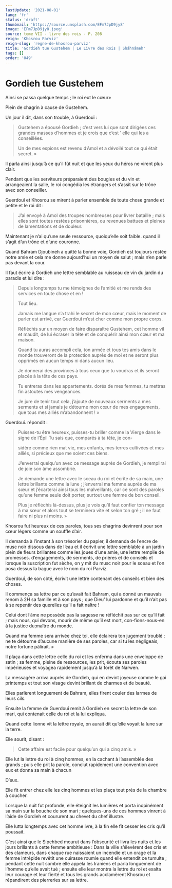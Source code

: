 ```yaml
---
lastUpdate: '2021-08-01'
lang: 'fr'
status: 'draft'
thumbnail: 'https://source.unsplash.com/EFm7JpD9jy8'
image: 'EFm7JpD9jy8.jpeg'
source: tome VII - livre des rois - P. 208
reign: 'Khosrou Parviz'
reign-slug: 'regne-de-khosrou-parviz'
title: 'Gordieh tue Gustehem | Le Livre des Rois | Shâhnâmeh'
tags: []
order: '049'
---
```


<!-- LTeX: language=fr -->

# Gordieh tue Gustehem

Ainsi se passa quelque temps ; le roi eut le cœur»

Plein de chagrin à cause de Gustehem.

Un jour il dit, dans son trouble, à Guerdouî :

> Gustehem a épousé Gordieh ; c’est vers lui que sont dirigées ces grandes masses d’hommes et je crois que c’est
’ elle qui les a conseillées.
>
> Un de mes espions est revenu d’Amol et a dévoilé tout ce qui était secret. »

Il parla ainsi jusqu’à ce qu’il fût nuit et que les yeux du héros ne virent plus clair.

Pendant que les serviteurs préparaient des bougies et du vin et arrangeaient la salle, le roi congédia les étrangers et s’assit sur le trône avec son conseiller.

Guerdouî
et Khosrou se mirent à parler ensemble de toute chose grande et petite et le roi dit :

> J’ai envoyé à Amol des troupes nombreuses pour livrer bataille ; mais elles sont toutes restées prisonnières, ou revenues battues et pleines de lamentations et de douleur.

Maintenant je n’ai qu’une seule ressource, quoiqu’elle soit faible. quand il s’agit d’un trône et d’une couronne.

Quand Bahram Djoubineh a quitté la bonne voie, Gordieh est toujours restée notre amie et cela me donne aujourd’hui un moyen de salut ; mais n’en parle pas devant la cour.

Il faut écrire à Gordieh une lettre semblable au ruisseau de vin du jardin du paradis et lui dire :

> Depuis longtemps tu me témoignes de l’amitié et me rends des services en toute chose et en !
>
> Tout lieu.
>
> Jamais me langue n’a trahi le secret de mon cœur, mais le moment de parler est arrivé, car Guerdouî m’est cher comme mon propre corps.
>
> Réfléchis sur un moyen de faire disparaître Gustehem, cet homme vil et maudit, de lui écraser la tête et de conquérir ainsi mon cœur et ma maison.
>
> Quand tu auras accompli cela, ton armée et tous tes amis dans le monde trouveront de la protection auprès de moi et ne seront plus opprimés en aucun temps ni dans aucun lieu.
>
> Je donnerai des provinces à tous ceux que tu voudras et ils seront placés à la tête de ces pays.
>
> Tu entreras dans les appartements. dorés de mes femmes, tu mettras fin àstoutes mes vengeances.
>
> Je jure de tenir tout cela, j’ajoute de nouveaux serments a mes serments et si jamais je détourne mon cœur de mes engagements, que tous mes alliés m’abandonnent ! »

Guerdouî. répondit :

> Puisses-tu être heureux, puisses-tu briller comme la Vierge dans le signe de l’Épil Tu sais que, comparés à ta tête, je con-
>
> sidère comme rien mat vie, mes enfants, mes terres cultivées et mes alliés, si précieux que me soient ces biens.
>
> J’enverrai quelqu’un avec ce message auprès de Gordieh, je remplirai de joie son âme assombrie.
>
> Je demande une lettre avec le sceau du roi et écrite de sa main, une lettre brillante comme la lune ; j’enverrai ma femme auprès de ma sœur et j’écarterai ainsi tous les malveillants, car ce sont des paroles qu’une femme seule doit porter, surtout une femme de bon conseil.
>
> Plus je réfléchis là-dessus, plus je vois qu’il faut confier ton message à ma sœur et alors tout se terminera vite et selon ton gré ; il ne faut faire ni plus ni moins. »

Khosrou fut heureux de ces paroles, tous ses chagrins devinrent pour son cœur légers comme un souffle d’air.

Il demanda à l’instant à son trésorier du papier, il demanda de l’encre de musc noir dissous dans de l’eau et il écrivit une lettre semblable à un jardin plein de fleurs brillantes comme les joues d’une amie, une lettre remplie de promesses. d’engagements, de serments, de prières et de conseils et lorsque la suscription fut sèche, on y mit du musc noir pour le sceau et l’on posa dessus la bague avec le nom du roi Parviz.

Guerdouî, de son côté, écrivit une lettre contenant des conseils et bien des choses.

Il commença sa lettre par ce qu’avait fait Bahram, qui a donné un mauvais renom à 2H sa famille et à son pays ; que Dieu’ lui pardonne et qu’il n’ait pas à se repentir des querelles qu’il a fait naître !

Celui dont l’âme ne possède pas la sagesse ne réfléchit pas sur ce qu’il fait ; mais nous, qui devons, mourir de même qu’il est mort, con-fions-nous-en à la justice du;maître du monde.

Quand ma femme sera arrivée chez toi, elle éclairera ton jugement troublé ; ne te détourne d’aucune manière de ses paroles, car si tu les négligeais, notre fortune pâlirait. »

Il plaça dans cette lettre celle du roi et les enferma dans une enveloppe de satin ; sa femme, pleine de ressources, les prit, écouta ses paroles impérieuses et voyagea rapidement jusqu’à la forêt de Narwen.

La messagère arriva auprès de Gordieh, qui en devint joyeuse comme le gai printemps et tout son visage devint brillant de charmes et de beauté.

Elles parlèrent longuement de Bahram, elles firent couler des larmes de leurs cils.

Ensuite la femme de Guerdouî remit à Gordieh en secret la lettre de son mari, qui contenait celle du roi et la lui expliqua.

Quand cette lionne vit la lettre royale, on aurait dit qu’elle voyait la lune sur la terre.

Elle sourit, disant :

> Cette affaire est facile pour quelqu’un qui a cinq amis. »

Elle lut la lettre du roi à cinq hommes, en la cachant à l’assemblée des grands ; puis elle prit la parole, conclut rapidement une convention avec eux et donna sa main à chacun

D’eux.

Elle fit entrer chez elle les cinq hommes et les plaça tout près de la chambre à coucher.

Lorsque la nuit fut profonde, elle éteignit les lumières et porta inopinément sa main sur la bouche de son mari ; quelques-uns de ces hommes vinrent à l’aide de Gordieh et coururent au chevet du chef illustre.

Elle lutta longtemps avec cet homme ivre, à la fin elle fit cesser les cris qu’il poussait.

C’est ainsi que le Sipehbed mourut dans l’obscurité et livra les nuits et les jours brillants à cette femme ambitieuse : Dans la ville s’élevèrent des cris et des clameurs, dans chaque rue naissaient un incendie et un orage et la femme intrépide revêtit une cuirasse roumie quand elle entendit ce tumulte ; pendant cette nuit sombre elle appela les Iraniens et parla longuement de l’homme qu’elle avait tué ; ensuite elle leur montra la lettre du roi et exalta leur courage et leur fierté et tous les grands acclamèrent Khosrou et répandirent des pierreries sur sa lettre.
